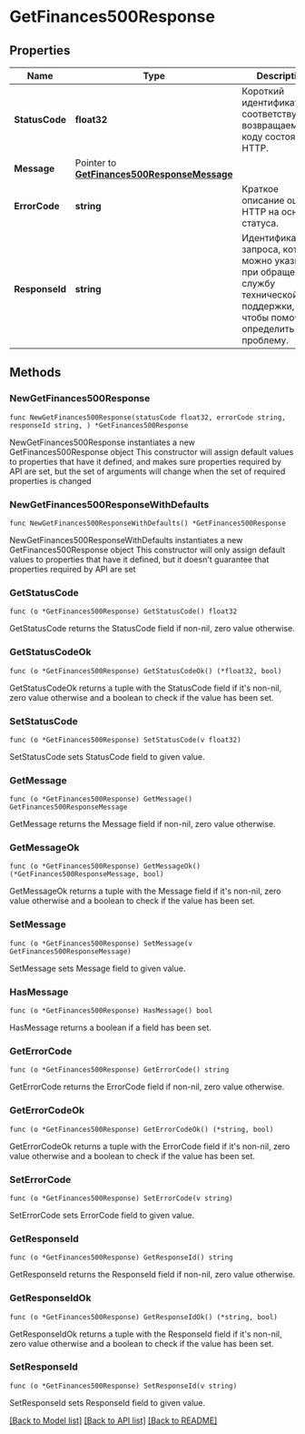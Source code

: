 # GetFinances500Response

## Properties

Name | Type | Description | Notes
------------ | ------------- | ------------- | -------------
**StatusCode** | **float32** | Короткий идентификатор, соответствующий возвращаемому коду состояния HTTP. | 
**Message** | Pointer to [**GetFinances500ResponseMessage**](GetFinances500ResponseMessage.md) |  | [optional] 
**ErrorCode** | **string** | Краткое описание ошибки HTTP на основе статуса. | 
**ResponseId** | **string** | Идентификатор запроса, который можно указывать при обращении в службу технической поддержки, чтобы помочь определить проблему. | 

## Methods

### NewGetFinances500Response

`func NewGetFinances500Response(statusCode float32, errorCode string, responseId string, ) *GetFinances500Response`

NewGetFinances500Response instantiates a new GetFinances500Response object
This constructor will assign default values to properties that have it defined,
and makes sure properties required by API are set, but the set of arguments
will change when the set of required properties is changed

### NewGetFinances500ResponseWithDefaults

`func NewGetFinances500ResponseWithDefaults() *GetFinances500Response`

NewGetFinances500ResponseWithDefaults instantiates a new GetFinances500Response object
This constructor will only assign default values to properties that have it defined,
but it doesn't guarantee that properties required by API are set

### GetStatusCode

`func (o *GetFinances500Response) GetStatusCode() float32`

GetStatusCode returns the StatusCode field if non-nil, zero value otherwise.

### GetStatusCodeOk

`func (o *GetFinances500Response) GetStatusCodeOk() (*float32, bool)`

GetStatusCodeOk returns a tuple with the StatusCode field if it's non-nil, zero value otherwise
and a boolean to check if the value has been set.

### SetStatusCode

`func (o *GetFinances500Response) SetStatusCode(v float32)`

SetStatusCode sets StatusCode field to given value.


### GetMessage

`func (o *GetFinances500Response) GetMessage() GetFinances500ResponseMessage`

GetMessage returns the Message field if non-nil, zero value otherwise.

### GetMessageOk

`func (o *GetFinances500Response) GetMessageOk() (*GetFinances500ResponseMessage, bool)`

GetMessageOk returns a tuple with the Message field if it's non-nil, zero value otherwise
and a boolean to check if the value has been set.

### SetMessage

`func (o *GetFinances500Response) SetMessage(v GetFinances500ResponseMessage)`

SetMessage sets Message field to given value.

### HasMessage

`func (o *GetFinances500Response) HasMessage() bool`

HasMessage returns a boolean if a field has been set.

### GetErrorCode

`func (o *GetFinances500Response) GetErrorCode() string`

GetErrorCode returns the ErrorCode field if non-nil, zero value otherwise.

### GetErrorCodeOk

`func (o *GetFinances500Response) GetErrorCodeOk() (*string, bool)`

GetErrorCodeOk returns a tuple with the ErrorCode field if it's non-nil, zero value otherwise
and a boolean to check if the value has been set.

### SetErrorCode

`func (o *GetFinances500Response) SetErrorCode(v string)`

SetErrorCode sets ErrorCode field to given value.


### GetResponseId

`func (o *GetFinances500Response) GetResponseId() string`

GetResponseId returns the ResponseId field if non-nil, zero value otherwise.

### GetResponseIdOk

`func (o *GetFinances500Response) GetResponseIdOk() (*string, bool)`

GetResponseIdOk returns a tuple with the ResponseId field if it's non-nil, zero value otherwise
and a boolean to check if the value has been set.

### SetResponseId

`func (o *GetFinances500Response) SetResponseId(v string)`

SetResponseId sets ResponseId field to given value.



[[Back to Model list]](../README.md#documentation-for-models) [[Back to API list]](../README.md#documentation-for-api-endpoints) [[Back to README]](../README.md)


